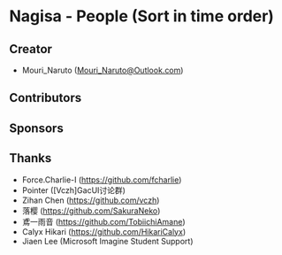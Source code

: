 ﻿# Nagisa - People (Sort in time order)

## Creator
- Mouri_Naruto (Mouri_Naruto@Outlook.com)

## Contributors

## Sponsors

## Thanks
- Force.Charlie-I (https://github.com/fcharlie)
- Pointer ([Vczh]GacUI讨论群)
- Zihan Chen (https://github.com/vczh)
- 落樱 (https://github.com/SakuraNeko)
- 鳶一雨音 (https://github.com/TobiichiAmane)
- Calyx Hikari (https://github.com/HikariCalyx)
- Jiaen Lee (Microsoft Imagine Student Support)
